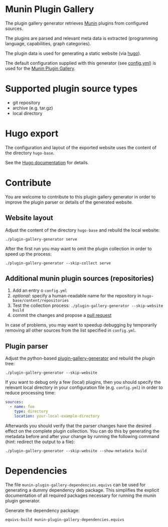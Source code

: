 # Munin Plugin Gallery

The plugin gallery generator retrieves [Munin](http://munin-monitoring.org) plugins from configured
sources.

The plugins are parsed and relevant meta data is extracted (programming language, capabilities,
graph categories).

The plugin data is used for generating a static website (via [hugo](https://gohugo.io)).

The default configuration supplied with this generator (see [config.yml](blob/master/config.yml))
is used for the [Munin Plugin Gallery](https://gallery.munin-monitoring.org/).


# Supported plugin source types

* git repository
* archive (e.g. tar.gz)
* local directory


# Hugo export

The configuration and layout of the exported website uses the content of the directory `hugo-base`.

See the [Hugo documentation](https://gohugo.io/documentation/) for details.


# Contribute

You are welcome to contribute to this plugin gallery generator in order to improve the plugin
parser or details of the generated website.

## Website layout

Adjust the content of the directory `hugo-base` and rebuild the local website:

```shell
./plugin-gallery-generator serve
```

After the first run you may want to omit the plugin collection in order to speed up the process:

```shell
./plugin-gallery-generator --skip-collect serve
```


## Additional munin plugin sources (repositories)

1. Add an entry o `config.yml`
2. *optional*: specify a human-readable name for the repository in `hugo-base/content/repositories`
3. Test the collection process: `./plugin-gallery-generator --skip-website build`
4. commit the changes and propose a [pull request](https://github.com/munin-monitoring/munin-plugin-gallery/pulls)

In case of problems, you may want to speedup debugging by temporarily removing all other sources
from the list specified in `config.yml`.


## Plugin parser

Adjust the python-based [plugin-gallery-generator](blob/master/plugin-gallery-generator) and
rebuild the plugin tree:

```shell
./plugin-gallery-generator --skip-website
```

If you want to debug only a few (local) plugins, then you should specify the relevant local
directory in your configuration file (e.g. `config.yml`) in order to reduce processing time:

```yaml
sources:
  - name: foo
    type: directory
    location: your-local-example-directory
```

Afterwards you should verify that the parser changes have the desired effect on the complete
plugin collection.  You can do this by generating the metadata before and after your change by
running the following command (hint: redirect the output to a file):
```shell
./plugin-gallery-generator --skip-website --show-metadata build
```


# Dependencies

The file `munin-plugin-gallery-dependencies.equivs` can be used for generating a dummy
dependency deb package.  This simplifies the explicit documentation of all required
packages necessary for running the munin plugin generator.

Generate the dependency package:

```sh
equivs-build munin-plugin-gallery-dependencies.equivs
```
